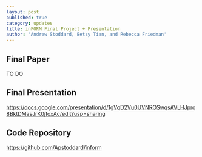 ```yaml
---
layout: post
published: true
category: updates
title: inFORM Final Project + Presentation
author: 'Andrew Stoddard, Betsy Tian, and Rebecca Friedman'
---
```

## Final Paper
TO DO

## Final Presentation
https://docs.google.com/presentation/d/1gVqD2Vu0UVNROSwqsAVLHJprq8BktDMasJrK0jfoxAc/edit?usp=sharing

## Code Repository
https://github.com/Apstoddard/inform
